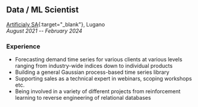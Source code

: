## Data / ML Scientist
[Artificialy SA](https://www.artificialy.com/){:target="_blank"}, Lugano  
*August 2021 -- February 2024*

### Experience
- Forecasting demand time series for various clients at various levels ranging from industry-wide indices down to individual products
- Building a general Gaussian process-based time series library
- Supporting sales as a technical expert in webinars, scoping workshops etc.
- Being involved in a variety of different projects from reinforcement learning to reverse engineering of relational databases
